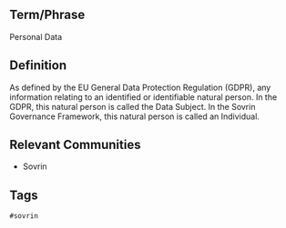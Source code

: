 ## Term/Phrase
Personal Data

## Definition
As defined by the EU General Data Protection Regulation (GDPR), any information relating to an identified or identifiable natural person. In the GDPR, this natural person is called the Data Subject. In the Sovrin Governance Framework, this natural person is called an Individual.

## Relevant Communities
* Sovrin

## Tags
```
#sovrin
```
